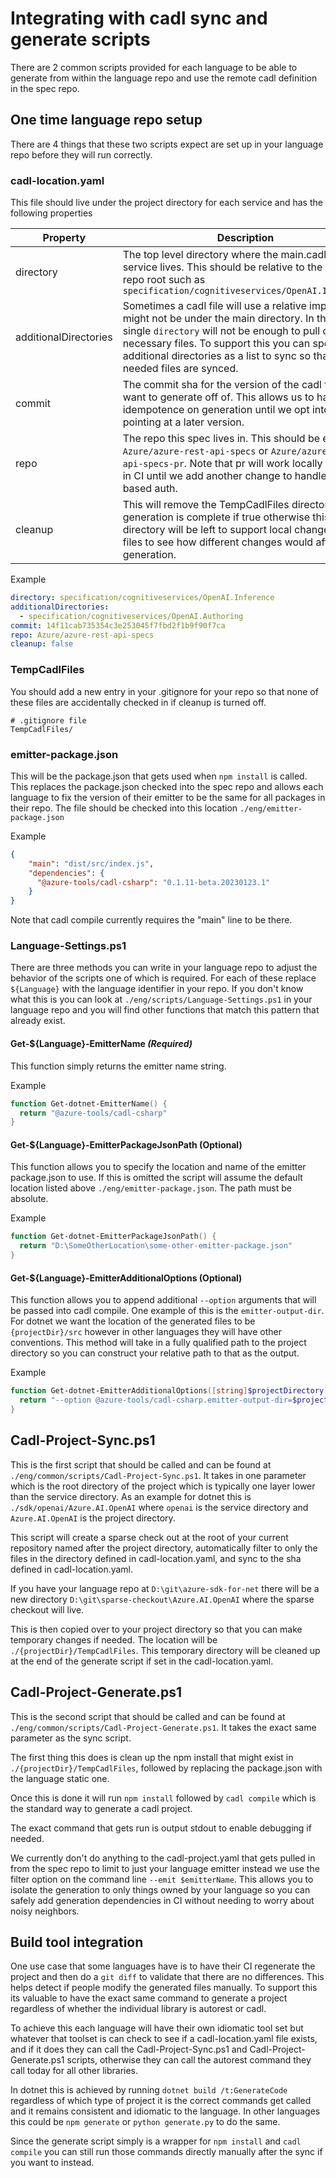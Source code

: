 # Integrating with cadl sync and generate scripts

There are 2 common scripts provided for each language to be able to generate from within the language
repo and use the remote cadl definition in the spec repo.

## One time language repo setup

There are 4 things that these two scripts expect are set up in your language repo before they will run correctly.

### cadl-location.yaml

This file should live under the project directory for each service and has the following properties

| Property | Description | IsRequired |
| --- | --- | --- |
| directory | The top level directory where the main.cadl for the service lives.  This should be relative to the spec repo root such as `specification/cognitiveservices/OpenAI.Inference` | true |
| additionalDirectories | Sometimes a cadl file will use a relative import that might not be under the main directory.  In this case a single `directory` will not be enough to pull down all necessary files.  To support this you can specify additional directories as a list to sync so that all needed files are synced. | false: default = null |
| commit | The commit sha for the version of the cadl files you want to generate off of.  This allows us to have idempotence on generation until we opt into pointing at a later version. | true |
| repo | The repo this spec lives in.  This should be either `Azure/azure-rest-api-specs` or `Azure/azure-rest-api-specs-pr`.  Note that pr will work locally but not in CI until we add another change to handle token based auth. | true |
| cleanup | This will remove the TempCadlFiles directory after generation is complete if true otherwise this directory will be left to support local changes to the files to see how different changes would affect the generation. | false: default = true |

Example

```yml
directory: specification/cognitiveservices/OpenAI.Inference
additionalDirectories:
  - specification/cognitiveservices/OpenAI.Authoring
commit: 14f11cab735354c3e253045f7fbd2f1b9f90f7ca
repo: Azure/azure-rest-api-specs
cleanup: false
```

### TempCadlFiles

You should add a new entry in your .gitignore for your repo so that none of these files are accidentally checked in if cleanup is turned off.

```
# .gitignore file
TempCadlFiles/
```

### emitter-package.json

This will be the package.json that gets used when `npm install` is called.  This replaces the package.json checked into the spec repo and allows each language to fix the version of their emitter to be the same for all packages in their repo.
The file should be checked into this location `./eng/emitter-package.json`

Example

```json
{
    "main": "dist/src/index.js",
    "dependencies": {
      "@azure-tools/cadl-csharp": "0.1.11-beta.20230123.1"
    }
}
```

Note that cadl compile currently requires the "main" line to be there.

### Language-Settings.ps1

There are three methods you can write in your language repo to adjust the behavior of the scripts one of which is required.
For each of these replace `${Language}` with the language identifier in your repo.  If you don't know what this is you can look at `./eng/scripts/Language-Settings.ps1` in your language repo and you will find other functions that match this pattern that already exist.

#### Get-${Language}-EmitterName *(Required)*

This function simply returns the emitter name string.

Example

```powershell
function Get-dotnet-EmitterName() {
  return "@azure-tools/cadl-csharp"
}
```

#### Get-${Language}-EmitterPackageJsonPath (Optional)

This function allows you to specify the location and name of the emitter package.json to use.  If this is omitted the script will assume the default location listed above `./eng/emitter-package.json`.  The path must be absolute.

Example

```powershell
function Get-dotnet-EmitterPackageJsonPath() {
  return "D:\SomeOtherLocation\some-other-emitter-package.json"
}
```

#### Get-${Language}-EmitterAdditionalOptions (Optional)

This function allows you to append additional `--option` arguments that will be passed into cadl compile.  One example of this is the `emitter-output-dir`.  For dotnet we want the location of the generated files to be `{projectDir}/src` however in other languages they will have other conventions.  This method will take in a fully qualified path to the project directory so you can construct your relative path to that as the output.

Example

```powershell
function Get-dotnet-EmitterAdditionalOptions([string]$projectDirectory) {
  return "--option @azure-tools/cadl-csharp.emitter-output-dir=$projectDirectory/src"
}
```

## Cadl-Project-Sync.ps1

This is the first script that should be called and can be found at `./eng/common/scripts/Cadl-Project-Sync.ps1`.  It takes in one parameter which is the root directory of the project which is typically one layer lower than the service directory.  As an example for dotnet this is `./sdk/openai/Azure.AI.OpenAI` where `openai` is the service directory and `Azure.AI.OpenAI` is the project directory.

This script will create a sparse check out at the root of your current repository named after the project directory, automatically filter to only the files in the directory defined in cadl-location.yaml, and sync to the sha defined in cadl-location.yaml.

If you have your language repo at `D:\git\azure-sdk-for-net` there will be a new directory `D:\git\sparse-checkout\Azure.AI.OpenAI` where the sparse checkout will live.

This is then copied over to your project directory so that you can make temporary changes if needed.  The location will be `./{projectDir}/TempCadlFiles`.  This temporary directory will be cleaned up at the end of the generate script if set in the cadl-location.yaml.

## Cadl-Project-Generate.ps1

This is the second script that should be called and can be found at `./eng/common/scripts/Cadl-Project-Generate.ps1`.  It takes the exact same parameter as the sync script.

The first thing this does is clean up the npm install that might exist in `./{projectDir}/TempCadlFiles`, followed by replacing the package.json with the language static one.

Once this is done it will run `npm install` followed by `cadl compile` which is the standard way to generate a cadl project.

The exact command that gets run is output stdout to enable debugging if needed.

We currently don't do anything to the cadl-project.yaml that gets pulled in from the spec repo to limit to just your language emitter instead we use the filter option on the command line `--emit $emitterName`.  This allows you to isolate the generation to only things owned by your language so you can safely add generation dependencies in CI without needing to worry about noisy neighbors.

## Build tool integration

One use case that some languages have is to have their CI regenerate the project and then do a `git diff` to validate that there are no differences.  This helps detect if people modify the generated files manually.  To support this its valuable to have the exact same command to generate a project regardless of whether the individual library is autorest or cadl.

To achieve this each language will have their own idiomatic tool set but whatever that toolset is can check to see if a cadl-location.yaml file exists, and if it does they can call the Cadl-Project-Sync.ps1 and Cadl-Project-Generate.ps1 scripts, otherwise they can call the autorest command they call today for all other libraries.

In dotnet this is achieved by running `dotnet build /t:GenerateCode` regardless of which type of project it is the correct commands get called and it remains consistent and idiomatic to the language.  In other languages this could be `npm generate` or `python generate.py` to do the same.

Since the generate script simply is a wrapper for `npm install` and `cadl compile` you can still run those commands directly manually after the sync if you want to instead.
